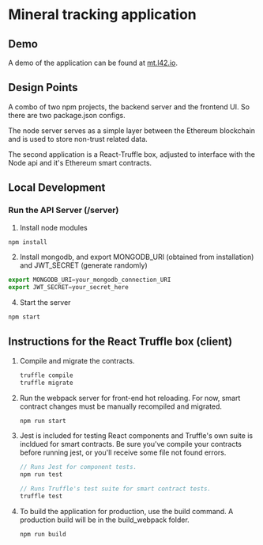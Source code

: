 # Mineral tracking application

## Demo
A demo of the application can be found at [mt.l42.io](http://mt.l42.io).

## Design Points
A combo of two npm projects, the backend server and the frontend UI. So there are two package.json configs.

The node server serves as a simple layer between the Ethereum blockchain and is used to store non-trust related data.

The second application is a React-Truffle box, adjusted to interface with the Node api and it's Ethereum smart contracts.

## Local Development

### Run the API Server (/server)

1. Install node modules

```javascript
npm install
```

2. Install mongodb, and export MONGODB_URI (obtained from installation) and JWT_SECRET (generate randomly)

```javascript
export MONGODB_URI=your_mongodb_connection_URI
export JWT_SECRET=your_secret_here
```

4. Start the server
```javascript
npm start
```

## Instructions for the React Truffle box (client)

1. Compile and migrate the contracts.
    ```javascript
    truffle compile
    truffle migrate
    ```

2. Run the webpack server for front-end hot reloading. For now, smart contract changes must be manually recompiled and migrated.
    ```javascript
    npm run start
    ```

3. Jest is included for testing React components and Truffle's own suite is incldued for smart contracts. Be sure you've compile your contracts before running jest, or you'll receive some file not found errors.
    ```javascript
    // Runs Jest for component tests.
    npm run test

    // Runs Truffle's test suite for smart contract tests.
    truffle test
    ```

4. To build the application for production, use the build command. A production build will be in the build_webpack folder.
    ```javascript
    npm run build
    ```
